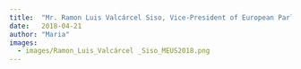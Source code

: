 ```yaml
---
title:  "Mr. Ramon Luis Valcárcel Siso, Vice-President of European Parliament, officially supports MEU Strasbourg 2018"
date:   2018-04-21
author: "Maria"
images:
  - images/Ramon_Luis_Valcárcel _Siso_MEUS2018.png
---
```

